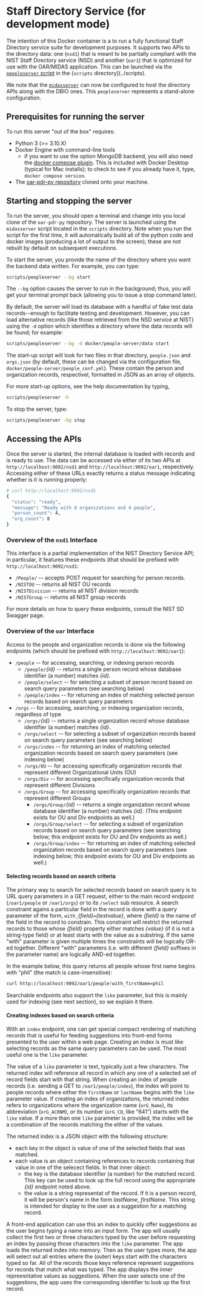 # Staff Directory Service (for development mode)

The intention of this Docker container is a to run a fully functional Staff Directory service
suite for development purposes.  It supports two APIs to the directory data: one (`nsd1`)
that is meant to be partially compliant with the NIST Staff Directory service (NSD) and another
(`oar1`) that is optimized for use with the OAR/MIDAS application.  This can be launched via
the [`peopleserver` script](../scripts/peopleserver) in the {`scripts` directory](../scripts).

We note that the [`midasserver`](../midas-server) can now be configured to host the directory
APIs along with the DBIO ones.  This `peopleserver` represents a stand-alone configuration.

## Prerequisites for running the server

To run this server "out of the box" requires:

  * Python 3 (>= 3.10.X)
  * Docker Engine with command-line tools
    * if you want to use the option MongoDB backend, you will also need the [docker compose
      plugin](https://docs.docker.com/get-started/08_using_compose/).  This is included with
      Docker Desktop (typical for Mac installs); to check to see if you already have it, type,
      `docker compose version`.
  * The [oar-pdr-py repository](https://github.com/usnistgov/oar-pdr-py) cloned onto your machine.

## Starting and stopping the server

To run the server, you should open a terminal and change into you local clone of the `oar-pdr-py`
repository.  The server is launched using the `midasserver` script located in the `scripts`
directory.  Note when you run the script for the first time, it will automatically build all of
the python code and docker images (producing a lot of output to the screen); these are not rebuilt
by default on subsequent executions.

To start the server, you provide the name of the directory where you want the backend data written.
For example, you can type:

```bash
scripts/peopleserver --bg start
```

The `--bg` option causes the server to run in the background; thus, you will get your terminal
prompt back (allowing you to issue a stop command later).

By default, the server will load its database with a handful of fake test data records--enough
to facilitate testing and development.  However, you can load alternative records (like those
retrieved from the NSD service at NIST) using the `-d` option which identifies a directory
where the data records will be found; for example:

```bash
scripts/peopleserver --bg -d docker/people-server/data start
```

The start-up script will look for two files in that directory, `people.json` and `orgs.json`
(by default, these can be changed via the configuration file,
`docker/people-server/people_conf.yml`).  These contain the person and organization records,
respectivel, formatted in JSON as an array of objects.

For more start-up options, see the help documentation by typing,

```bash
scripts/peopleserver -h
```

To stop the server, type:

```bash
scripts/peopleserver -bg stop
```

## Accessing the APIs

Once the server is started, the internal database is loaded with records and is ready to use.
The data can be accessed via either of its two APIs at `http://localhost:9092/nsd1` and
`http://localhost:9092/oar1`, respectively.  Accessing either of these URLs exactly returns a
status message indicating whether is it is running properly:

```bash
# curl http://localhost:9092/nsd1
{
  "status": "ready",
  "message": "Ready with 8 organizations and 4 people",
  "person_count": 4,
  "org_count": 8
}
```

### Overview of the `nsd1` Interface

This interface is a partial implementation of the NIST Directory Service API; in particular,
it features these endpoints (that should be prefixed with `http://localhost:9092/nsd1`:

  * `/People/` -- accepts POST request for searching for person records.
  * `/NISTOU`  -- returns all NIST OU records
  * `/NISTDivision`  -- returns all NIST division records
  * `/NISTGroup`  -- returns all NIST group records

For more details on how to query these endpoints, consult the NIST SD Swagger page.  

### Overview of the `oar` Interface

Access to the people and organization records is done via the following endpoints (which
should be prefixed with `http://localhost:9092/oar1`):

   * `/people` -- for accessing, searching, or indexing person records
      * `/people/`_{id}_ -- returns a single person record whose database identifier (a
                            number) matches _{id}_.
      * `/people/select` -- for selecting a subset of person record based on search query
                            parameters (see searching below)
      * `/people/index`  -- for returning an index of matching selected person records
                            based on search query parameters
   * `/orgs` -- for accessing, searching, or indexing organization records, regardless of type
      * `/orgs/`_{id}_ -- returns a single organization record whose database identifier (a
                            number) matches _{id}_.
      * `/orgs/select` -- for selecting a subset of organization records based on search query
                            parameters (see searching below)
      * `/orgs/index`  -- for returning an index of matching selected organization records
                            based on search query parameters (see indexing below)
      * `/orgs/OU`     -- for accessing specifically organization records that represent different
                            Organizational Units (OU)
      * `/orgs/Div`    -- for accessing specifically organization records that represent different
                            Divisions
      * `/orgs/Group`  -- for accessing specifically organization records that represent different
                            Groups
         * `/orgs/Group/`_{id}_ -- returns a single organization record whose database identifier (a
                                   number) matches _{id}_.  (This endpoint exists for OU and Div
                                   endpoints as well.)
         * `/orgs/Group/select` -- for selecting a subset of organization records based on search query
                                   parameters (see searching below; this endpoint exists for OU and Div
                                   endpoints as well.)
         * `/orgs/Group/index`  -- for returning an index of matching selected organization records
                                   based on search query parameters (see indexing below; this endpoint 
                                   exists for OU and Div endpoints as well.)

#### Selecting records based on search criteria

The primary way to search for selected records based on search query is to URL query
parameters in a GET request, either to the main record endpoint (`/oar1/people` or
`/oar1/orgs`) or to its `/select` sub resource.  A search constraint agains a particular field
in the record is done with a query parameter of the form, `with_`_{field}_`=`_{testvalue}_,
where _{field}_ is the name of the field in the record to constrain.  This constraint will
restrict the returned records to those whose _{field}_ property either matches _{value}_ (if
it is not a string-type field) or at least starts with the value as a substring.  If the same
"with" parameter is given multiple times the constraints will be logically OR-ed together.
Different "with" parameters (i.e. with different _{field}_ suffixes in the parameter name) are
logically AND-ed together.

In the example below, this query returns all people whose first name begins with "phil" (the
match is case-insensitive):

```bash
curl http://localhost:9092/oar1/people?with_firstName=phil
```

Searchable endpoints also support the `like` parameter, but this is mainly used for indexing
(see next section), so we explain it there.

#### Creating indexes based on search criteria

With an `index` endpoint, one can get special compact rendering of matching records that is
useful for feeding suggestions into front-end forms presented to the user within a web page.
Creating an index is must like selecting records as the same query parameters can be used.
The most useful one is the `like` parameter.

The value of a `like` parameter is text, typically just a few characters.  The returned index
will reference all record in which any one of a selected set of record fields start with that
string.  When creating an index of people records (i.e. sending a GET to
`/oar1/people/index`), the index will point to people records where either the `firstName` or
`lastName` begins with the `like` parameter value.  If creating an index of organizations, the
returned index refers to organizations where the organization name (`orG_Name`), its
abbreviation (`orG_ACRNM`), _or_ its number (`orG_CD`, like "641") starts with the `like`
value.  If a more than one `like` parameter is provided, the index will be a combination of
the records matching the either of the values.

The returned index is a JSON object with the following structure:

  * each key in the object is value of one of the selected fields that was matched.
  * each value is an object containing references to records containing that value in one of
    the selecect fields.  In that inner object:
     * the key is the database identifier (a number) for the matched record.  This key can be
       used to look up the full record using the appropriate _{id}_ endpoint noted above.  
     * the value is a string representat of the record.  If it is a person record, it will be
       person's name in the form _lastName_, _firstName_.  This string is intended for display
       to the user as a suggestion for a matching record.

A front-end application can use this an index to quickly offer suggestions as the user begins
typing a name into an input form.  The app will usually collect the first two or three
characters typed by the user before requesting an index by passing those characters into the
`like` parameter.  The app loads the returned index into memory.  Then as the user types more,
the app will select out all entries where the (outer) keys start with the characters typed so
far.  All of the records those keys reference represent suggestions for records that match
what was typed.  The app displays the inner repreesntative values as suggestions.  When the
user selects one of the suggestions, the app uses the corresponding identifier to look up the
first record.





